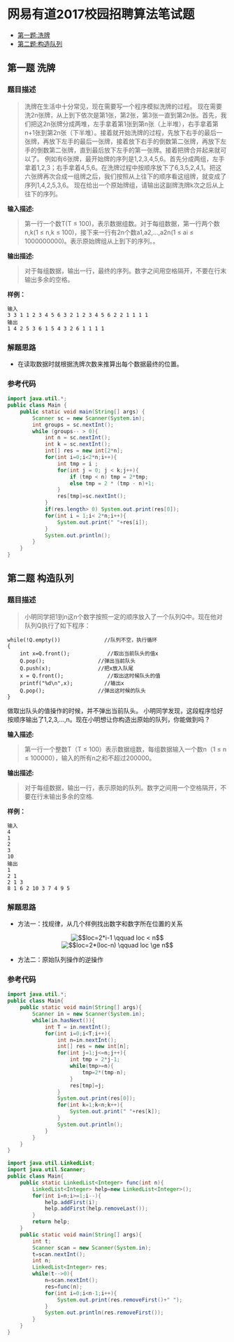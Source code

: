 # 网易有道2017校园招聘算法笔试题

<!-- TOC -->
* [第一题:洗牌](#第一题-洗牌)
* [第二题:构造队列](#第二题-构造队列)
<!-- TOC -->


## 第一题 洗牌

### 题目描述
>洗牌在生活中十分常见，现在需要写一个程序模拟洗牌的过程。 现在需要洗2n张牌，从上到下依次是第1张，第2张，第3张一直到第2n张。首先，我们把这2n张牌分成两堆，左手拿着第1张到第n张（上半堆），右手拿着第n+1张到第2n张（下半堆）。接着就开始洗牌的过程，先放下右手的最后一张牌，再放下左手的最后一张牌，接着放下右手的倒数第二张牌，再放下左手的倒数第二张牌，直到最后放下左手的第一张牌。接着把牌合并起来就可以了。 例如有6张牌，最开始牌的序列是1,2,3,4,5,6。首先分成两组，左手拿着1,2,3；右手拿着4,5,6。在洗牌过程中按顺序放下了6,3,5,2,4,1。把这六张牌再次合成一组牌之后，我们按照从上往下的顺序看这组牌，就变成了序列1,4,2,5,3,6。 现在给出一个原始牌组，请输出这副牌洗牌k次之后从上往下的序列。

**输入描述:**
>第一行一个数T(T ≤ 100)，表示数据组数。对于每组数据，第一行两个数n,k(1 ≤ n,k ≤ 100)，接下来一行有2n个数a1,a2,...,a2n(1 ≤ ai ≤ 1000000000)。表示原始牌组从上到下的序列。。

**输出描述:**
>对于每组数据，输出一行，最终的序列。数字之间用空格隔开，不要在行末输出多余的空格。

**样例：**
```
输入
3 3 1 1 2 3 4 5 6 3 2 1 2 3 4 5 6 2 2 1 1 1 1
输出
1 4 2 5 3 6 1 5 4 3 2 6 1 1 1 1
```

### 解题思路
- 在读取数据时就根据洗牌次数来推算出每个数据最终的位置。

### 参考代码
```java
import java.util.*;
public class Main {
    public static void main(String[] args) {
        Scanner sc = new Scanner(System.in);
        int groups = sc.nextInt();
        while (groups-- > 0){
            int n = sc.nextInt();
            int k = sc.nextInt();
            int[] res = new int[2*n];
            for(int i=0;i<2*n;i++){
                int tmp = i ;
                for(int j = 0; j < k;j++){
                    if (tmp < n) tmp = 2*tmp;
                    else tmp = 2 * (tmp - n)+1;
                }
                res[tmp]=sc.nextInt();
            }
            if(res.length> 0) System.out.print(res[0]);
            for(int i = 1;i< 2*n;i++){
                System.out.print(" "+res[i]);
            }
            System.out.println();
        }
    }
}
```




## 第二题 构造队列

### 题目描述
>小明同学把1到n这n个数字按照一定的顺序放入了一个队列Q中。现在他对队列Q执行了如下程序：
```
while(!Q.empty())              //队列不空，执行循环
{
    int x=Q.front();            //取出当前队头的值x
    Q.pop();                 //弹出当前队头
    Q.push(x);               //把x放入队尾
    x = Q.front();              //取出这时候队头的值
    printf("%d\n",x);          //输出x
    Q.pop();                 //弹出这时候的队头
}
```
做取出队头的值操作的时候，并不弹出当前队头。
小明同学发现，这段程序恰好按顺序输出了1,2,3,...,n。现在小明想让你构造出原始的队列，你能做到吗？

**输入描述:**
>第一行一个整数T（T ≤ 100）表示数据组数，每组数据输入一个数n（1 ≤ n ≤ 100000），输入的所有n之和不超过200000。

**输出描述:**
>对于每组数据，输出一行，表示原始的队列。数字之间用一个空格隔开，不要在行末输出多余的空格.

**样例：**
```
输入
4
1
2
3
10
输出
1
2 1
2 1 3
8 1 6 2 10 3 7 4 9 5
```

### 解题思路
- 方法一：找规律，从几个样例找出数字和数字所在位置的关系

<div align="center"><img src="https://latex.codecogs.com/gif.latex?$$loc=2*i-1&space;\qquad&space;loc&space;<&space;n$$" title="$$loc=2*i-1 \qquad loc < n$$" /></div>

<div align="center"><img src="http://latex.codecogs.com/gif.latex?$$loc=2*(loc-n)&space;\qquad&space;loc&space;\ge&space;n$$" title="$$loc=2*(loc-n) \qquad loc \ge n$$" /></div>

- 方法二：原始队列操作的逆操作

### 参考代码
```java
import java.util.*;
public class Main{
    public static void main(String[] args){
        Scanner in = new Scanner(System.in);
        while(in.hasNext()){
            int T = in.nextInt();
            for(int i=0;i<T;i++){
                int n=in.nextInt();
                int[] res = new int[n];
                for(int j=1;j<=n;j++){
                    int tmp = 2*j-1;
                    while(tmp>=n){
                        tmp=2*(tmp-n);
                    }
                    res[tmp]=j;
                }
                System.out.print(res[0]);
                for(int k=1;k<n;k++){
                    System.out.print(" "+res[k]);
                }
                System.out.println();
            }
        }
    }
}
```

```java
import java.util.LinkedList;
import java.util.Scanner;
public class Main{
    public static LinkedList<Integer> func(int n){
        LinkedList<Integer> help=new LinkedList<Integer>();
        for(int i=n;i>=1;i--){
            help.addFirst(i);
            help.addFirst(help.removeLast());
        }
        return help;
    }
    public static void main(String[] args){
        int t;
        Scanner scan = new Scanner(System.in);
        t=scan.nextInt();
        int n;
        LinkedList<Integer> res;
        while(t-->0){
            n=scan.nextInt();
            res=func(n);
            for(int i=0;i<n-1;i++){
                System.out.print(res.removeFirst()+" ");
            }
            System.out.println(res.removeFirst());
        }
    }
}
```
